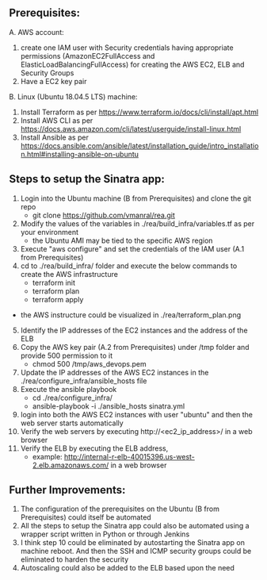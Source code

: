 Prerequisites:
-------------
A. AWS account: 
  1. create one IAM user with Security credentials having appropriate permissions (AmazonEC2FullAccess and ElasticLoadBalancingFullAccess) for creating the AWS EC2, ELB and Security Groups
  2. Have a EC2 key pair

B. Linux (Ubuntu 18.04.5 LTS) machine:
  1. Install Terraform as per https://www.terraform.io/docs/cli/install/apt.html
  2. Install AWS CLI as per https://docs.aws.amazon.com/cli/latest/userguide/install-linux.html
  3. Install Ansible as per https://docs.ansible.com/ansible/latest/installation_guide/intro_installation.html#installing-ansible-on-ubuntu


Steps to setup the Sinatra app:
------------------------------
1. Login into the Ubuntu machine (B from Prerequisites) and clone the git repo
	- git clone https://github.com/vmanral/rea.git 
2. Modify the values of the variables in ./rea/build_infra/variables.tf as per your environment
	- the Ubuntu AMI may be tied to the specific AWS region
3. Execute "aws configure" and set the credentials of the IAM user (A.1 from Prerequisites)
4. cd to ./rea/build_infra/ folder and execute the below commands to create the AWS infrastructure
	- terraform init
	- terraform plan
	- terraform apply
- the AWS instructure could be visualized in ./rea/terraform_plan.png
5. Identify the IP addresses of the EC2 instances and the address of the ELB
6. Copy the AWS key pair (A.2 from Prerequisites) under /tmp folder and provide 500 permission to it
	- chmod 500 /tmp/aws_devops.pem
8. Update the IP addresses of the AWS EC2 instances in the ./rea/configure_infra/ansible_hosts file
9. Execute the ansible playbook
 	- cd ./rea/configure_infra/
 	- ansible-playbook -i ./ansible_hosts sinatra.yml
10. login into both the AWS EC2 instances with user "ubuntu" and then the web server starts automatically
11. Verify the web servers by executing http://<ec2_ip_address>/ in a web browser
12. Verify the ELB by executing the ELB address, 
	- example: http://internal-r-elb-40015396.us-west-2.elb.amazonaws.com/ in a web browser


Further Improvements:
--------------------
1. The configuration of the prerequisites on the Ubuntu (B from Prerequisites) could itself be automated
2. All the steps to setup the Sinatra app could also be automated using a wrapper script written in Python or through Jenkins
3. I think step 10 could be eliminated by autostarting the Sinatra app on machine reboot. And then the SSH and ICMP security groups could be eliminated to harden the security
4. Autoscaling could also be added to the ELB based upon the need
